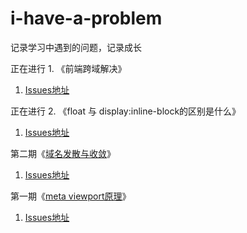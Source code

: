 # i-have-a-problem
记录学习中遇到的问题，记录成长

正在进行 1. 《前端跨域解决》
1. [Issues地址](https://github.com/mynane/i-have-a-problem/issues/4)

正在进行 2. 《float 与 display:inline-block的区别是什么》
1. [Issues地址](https://github.com/mynane/i-have-a-problem/issues/3)

第二期《[域名发散与收敛](./02.域名发散与收敛.md)》
1. [Issues地址](https://github.com/mynane/i-have-a-problem/issues/2)

第一期《[meta viewport原理](./01.meta%20viewport%E5%8E%9F%E7%90%86.md)》
1. [Issues地址](https://github.com/mynane/i-have-a-problem/issues/1)
